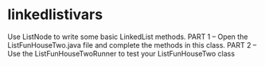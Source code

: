 # linkedlistivars
Use   ListNode   to write some basic LinkedList methods.    PART 1 – Open the   ListFunHouseTwo.java   file and complete the methods in this class.    PART 2 – Use the   ListFunHouseTwoRunner   to test your   ListFunHouseTwo  class
